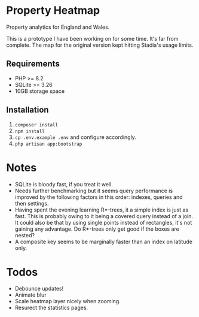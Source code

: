 # Property Heatmap
Property analytics for England and Wales.

This is a prototype I have been working on for some time. It's far from complete. The map for the original version kept hitting Stadia's usage limits.

## Requirements
* PHP >= 8.2
* SQLite >= 3.26
* 10GB storage space

## Installation
1. `composer install`
2. `npm install`
3. `cp .env.example .env` and configure accordingly.
4. `php artisan app:bootstrap`

# Notes
* SQLite is bloody fast, if you treat it well.
* Needs further benchmarking but it seems query performance is improved by the following factors in this order: indexes, queries and then settings.
* Having spent the evening learning R*-trees, it a simple index is just as fast. This is probably owing to it being a covered query instead of a join. It could also be that by using single points instead of rectangles, it's not gaining any advantage. Do R*-trees only get good if the boxes are nested?
* A composite key seems to be marginally faster than an index on latitude only.

# Todos
* Debounce updates!
* Animate blur
* Scale heatmap layer nicely when zooming.
* Resurect the statistics pages.